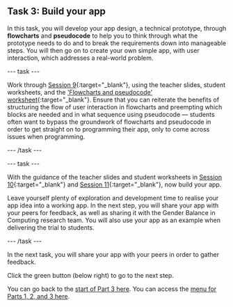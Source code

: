 ## Task 3: Build your app

In this task, you will develop your app design, a technical prototype, through **flowcharts** and **pseudocode** to help you to think through what the prototype needs to do and to break the requirements down into manageable steps. You will then go on to create your own simple app, with user interaction, which addresses a real-world problem.

--- task ---

Work through [Session 9](https://ncce.io/0Ajo8a){:target="_blank"}, using the teacher slides, student worksheets, and the ['Flowcharts and pseudocode' worksheet](https://ncce.io/y0KsQI){:target="_blank"}. Ensure that you can reiterate the benefits of structuring the flow of user interaction in flowcharts and preempting which blocks are needed and in what sequence using pseudocode — students often want to bypass the groundwork of flowcharts and pseudocode in order to get straight on to programming their app, only to come across issues when programming.

--- /task ---

--- task ---

With the guidance of the teacher slides and student worksheets in [Session 10](https://ncce.io/oYe7gu){:target="_blank"} and [Session 11](https://ncce.io/QIk58r){:target="_blank"}, now build your app.

Leave yourself plenty of exploration and development time to realise your app idea into a working app. In the next step, you will share your app with your peers for feedback, as well as sharing it with the Gender Balance in Computing research team. You will also use your app as an example when delivering the trial to students.

--- /task ---

In the next task, you will share your app with your peers in order to gather feedback.

Click the green button (below right) to go to the next step.

You can go back to the [start of Part 3 here](https://projects.raspberrypi.org/en/projects/Year8-RelevanceTraining-Part3-GBICi4). 
You can access the [menu for Parts 1, 2, and 3 here](https://projects.raspberrypi.org/en/pathways/year8-relevancetraining-gbici4).

